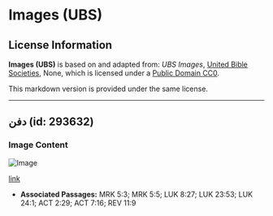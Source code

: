 # Images (UBS)

## License Information

**Images (UBS)** is based on and adapted from: _UBS Images_, [United Bible Societies](https://unitedbiblesocieties.org/), None, which is licensed under a [Public Domain CC0](https://creativecommons.org/public-domain/cc0/).

This markdown version is provided under the same license.



--------------------------------

## دفن (id: 293632)

### Image Content

![Image](https://cdn.aquifer.bible/aquifer-content/resources/Media/WEB-0467_burial.jpg)

[link](https://cdn.aquifer.bible/aquifer-content/resources/Media/WEB-0467_burial.jpg)

* **Associated Passages:** MRK 5:3; MRK 5:5; LUK 8:27; LUK 23:53; LUK 24:1; ACT 2:29; ACT 7:16; REV 11:9

